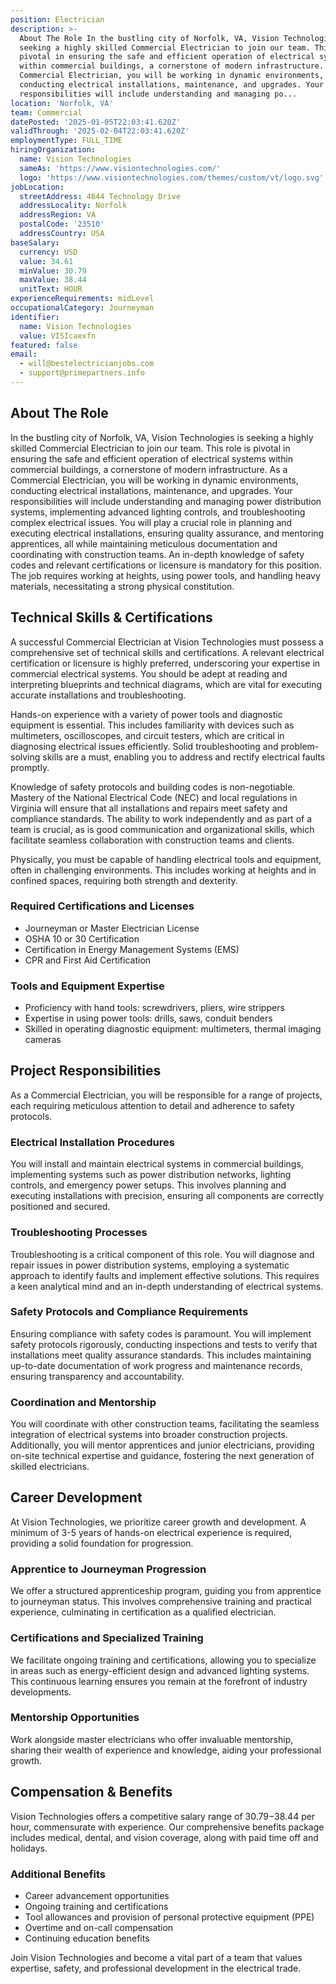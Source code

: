 ```yaml
---
position: Electrician
description: >-
  About The Role In the bustling city of Norfolk, VA, Vision Technologies is
  seeking a highly skilled Commercial Electrician to join our team. This role is
  pivotal in ensuring the safe and efficient operation of electrical systems
  within commercial buildings, a cornerstone of modern infrastructure. As a
  Commercial Electrician, you will be working in dynamic environments,
  conducting electrical installations, maintenance, and upgrades. Your
  responsibilities will include understanding and managing po...
location: 'Norfolk, VA'
team: Commercial
datePosted: '2025-01-05T22:03:41.620Z'
validThrough: '2025-02-04T22:03:41.620Z'
employmentType: FULL_TIME
hiringOrganization:
  name: Vision Technologies
  sameAs: 'https://www.visiontechnologies.com/'
  logo: 'https://www.visiontechnologies.com/themes/custom/vt/logo.svg'
jobLocation:
  streetAddress: 4644 Technology Drive
  addressLocality: Norfolk
  addressRegion: VA
  postalCode: '23510'
  addressCountry: USA
baseSalary:
  currency: USD
  value: 34.61
  minValue: 30.79
  maxValue: 38.44
  unitText: HOUR
experienceRequirements: midLevel
occupationalCategory: Journeyman
identifier:
  name: Vision Technologies
  value: VISIcaexfn
featured: false
email:
  - will@bestelectricianjobs.com
  - support@primepartners.info
---
```




## About The Role

In the bustling city of Norfolk, VA, Vision Technologies is seeking a highly skilled Commercial Electrician to join our team. This role is pivotal in ensuring the safe and efficient operation of electrical systems within commercial buildings, a cornerstone of modern infrastructure. As a Commercial Electrician, you will be working in dynamic environments, conducting electrical installations, maintenance, and upgrades. Your responsibilities will include understanding and managing power distribution systems, implementing advanced lighting controls, and troubleshooting complex electrical issues. You will play a crucial role in planning and executing electrical installations, ensuring quality assurance, and mentoring apprentices, all while maintaining meticulous documentation and coordinating with construction teams. An in-depth knowledge of safety codes and relevant certifications or licensure is mandatory for this position. The job requires working at heights, using power tools, and handling heavy materials, necessitating a strong physical constitution.

## Technical Skills & Certifications

A successful Commercial Electrician at Vision Technologies must possess a comprehensive set of technical skills and certifications. A relevant electrical certification or licensure is highly preferred, underscoring your expertise in commercial electrical systems. You should be adept at reading and interpreting blueprints and technical diagrams, which are vital for executing accurate installations and troubleshooting.

Hands-on experience with a variety of power tools and diagnostic equipment is essential. This includes familiarity with devices such as multimeters, oscilloscopes, and circuit testers, which are critical in diagnosing electrical issues efficiently. Solid troubleshooting and problem-solving skills are a must, enabling you to address and rectify electrical faults promptly.

Knowledge of safety protocols and building codes is non-negotiable. Mastery of the National Electrical Code (NEC) and local regulations in Virginia will ensure that all installations and repairs meet safety and compliance standards. The ability to work independently and as part of a team is crucial, as is good communication and organizational skills, which facilitate seamless collaboration with construction teams and clients.

Physically, you must be capable of handling electrical tools and equipment, often in challenging environments. This includes working at heights and in confined spaces, requiring both strength and dexterity.

### Required Certifications and Licenses

- Journeyman or Master Electrician License
- OSHA 10 or 30 Certification
- Certification in Energy Management Systems (EMS)
- CPR and First Aid Certification

### Tools and Equipment Expertise

- Proficiency with hand tools: screwdrivers, pliers, wire strippers
- Expertise in using power tools: drills, saws, conduit benders
- Skilled in operating diagnostic equipment: multimeters, thermal imaging cameras

## Project Responsibilities

As a Commercial Electrician, you will be responsible for a range of projects, each requiring meticulous attention to detail and adherence to safety protocols.

### Electrical Installation Procedures

You will install and maintain electrical systems in commercial buildings, implementing systems such as power distribution networks, lighting controls, and emergency power setups. This involves planning and executing installations with precision, ensuring all components are correctly positioned and secured.

### Troubleshooting Processes

Troubleshooting is a critical component of this role. You will diagnose and repair issues in power distribution systems, employing a systematic approach to identify faults and implement effective solutions. This requires a keen analytical mind and an in-depth understanding of electrical systems.

### Safety Protocols and Compliance Requirements

Ensuring compliance with safety codes is paramount. You will implement safety protocols rigorously, conducting inspections and tests to verify that installations meet quality assurance standards. This includes maintaining up-to-date documentation of work progress and maintenance records, ensuring transparency and accountability.

### Coordination and Mentorship

You will coordinate with other construction teams, facilitating the seamless integration of electrical systems into broader construction projects. Additionally, you will mentor apprentices and junior electricians, providing on-site technical expertise and guidance, fostering the next generation of skilled electricians.

## Career Development

At Vision Technologies, we prioritize career growth and development. A minimum of 3-5 years of hands-on electrical experience is required, providing a solid foundation for progression.

### Apprentice to Journeyman Progression

We offer a structured apprenticeship program, guiding you from apprentice to journeyman status. This involves comprehensive training and practical experience, culminating in certification as a qualified electrician.

### Certifications and Specialized Training

We facilitate ongoing training and certifications, allowing you to specialize in areas such as energy-efficient design and advanced lighting systems. This continuous learning ensures you remain at the forefront of industry developments.

### Mentorship Opportunities

Work alongside master electricians who offer invaluable mentorship, sharing their wealth of experience and knowledge, aiding your professional growth.

## Compensation & Benefits

Vision Technologies offers a competitive salary range of $30.79-$38.44 per hour, commensurate with experience. Our comprehensive benefits package includes medical, dental, and vision coverage, along with paid time off and holidays.

### Additional Benefits

- Career advancement opportunities
- Ongoing training and certifications
- Tool allowances and provision of personal protective equipment (PPE)
- Overtime and on-call compensation
- Continuing education benefits

Join Vision Technologies and become a vital part of a team that values expertise, safety, and professional development in the electrical trade.
